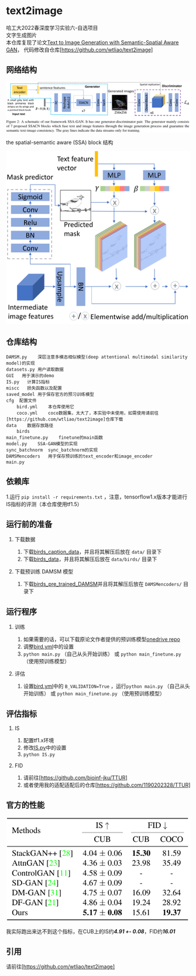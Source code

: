 # text2image

哈工大2022春深度学习实验六-自选项目  
文字生成图片  
本仓库复现了论文[Text to Image Generation with Semantic-Spatial Aware GAN]，
代码修改自仓库[https://github.com/wtliao/text2image]

## 网络结构
![network_structure](./figures/framework.png)

the spatial-semantic aware (SSA) block 结构 

![ssacn](./figures/ssacn.png)

## 仓库结构 
    
    DAMSM.py    深层注意多模态相似模型(deep attentional multimodal similarity model)的实现
    datasets.py 用户读取数据
    GUI   用于演示的demo
    IS.py   计算IS指标
    miscc   损失函数以及配置
    saved_model 用于保存官方的预习训练模型
    cfg  配置文件
        bird.yml    本仓库使用它
        coco.yml    coco数据集，太大了，本实验中未使用，如需使用请前往[https://github.com/wtliao/text2image]仓库下载
    data    数据存放路径
        birds
    main_finetune.py    finetune的main函数
    model.py    SSA-GAN模型的实现
    sync_batchnorm  sync_batchnorm的实现
    DAMSMencoders   用于保存预训练的text_encoder和image_encoder
    main.py
    
        

## 依赖库

1.运行 `pip install -r requirements.txt` ，注意，tensorflow1.x版本才能进行IS指标的评测（本仓库使用tf1.5）


## 运行前的准备  

1. 下载数据  
    1. 下载[birds_caption_data]，并且将其解压后放在 `data/` 目录下
    2. 下载[birds_data]，并且将其解压后放在 `data/birds/` 目录下

2. 下载预训练 DAMSM 模型
    1. 下载[birds_pre_trained_DAMSM]并且将其解压后放在 `DAMSMencoders/` 目录下
    

## 运行程序
1. 训练
    1. 如果需要的话，可以下载原论文作者提供的预训练模型[onedrive repo] 
    2. 调整[bird.yml]中的设置
    3. `python main.py` （自己从头开始训练） 或  `python main_finetune.py` （使用预训练模型）

2. 评估
    1. 设置[bird.yml]中的 `B_VALIDATION=True` ，运行`python main.py` （自己从头开始训练） 或  `python main_finetune.py` （使用预训练模型）
    
## 评估指标
1. IS
    1. 配置tf1.x环境
    2. 修改[IS.py]中的设置
    2. `python IS.py` 
 
2. FID
    1. 请前往[https://github.com/bioinf-jku/TTUR]
    2. 或者使用我的适配适配后的仓库[https://github.com/1190202328/TTUR]


## 官方的性能


![results](./figures/results.png)

我实际跑出来达不到这个指标，在CUB上的IS约***4.91 +- 0.08***，FID约***16.01***
## 引用

请前往[https://github.com/wtliao/text2image]



[Text to Image Generation with Semantic-Spatial Aware GAN]:https://arxiv.org/abs/2104.00567
[https://github.com/wtliao/text2image]:https://github.com/wtliao/text2image
[birds_caption_data]:https://drive.google.com/file/d/1O_LtUP9sch09QH3s_EBAgLEctBQ5JBSJ/view
[birds_data]:http://www.vision.caltech.edu/datasets/cub_200_2011/
[birds_pre_trained_DAMSM]:https://drive.google.com/open?id=1GNUKjVeyWYBJ8hEU-yrfYQpDOkxEyP3V
[onedrive repo]:https://1drv.ms/u/s!At2RxWvE6z1zgvEoglA1flTSnHZqHg?e=TtJNEW
[bird.yml]:cfg/bird.yml
[IS.py]:IS.py
[https://github.com/bioinf-jku/TTUR]:https://github.com/bioinf-jku/TTUR
[https://github.com/1190202328/TTUR]:https://github.com/1190202328/TTUR
